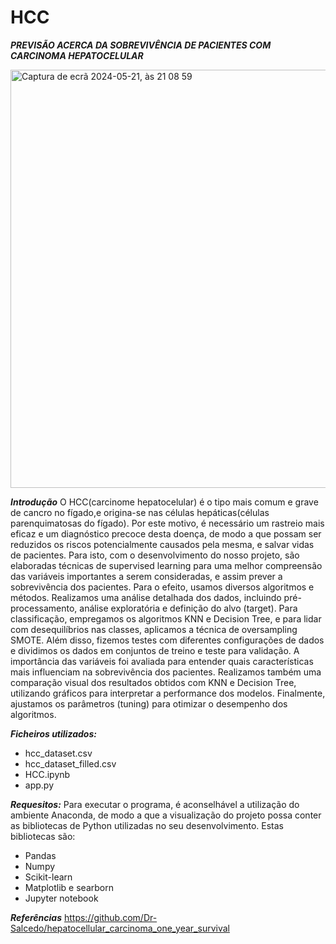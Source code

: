 # HCC

***PREVISÃO ACERCA DA SOBREVIVÊNCIA DE PACIENTES COM CARCINOMA HEPATOCELULAR***

<img width="669" alt="Captura de ecrã 2024-05-21, às 21 08 59" src="https://github.com/caroleite05/HCC/assets/166618304/02f97056-fa55-4117-b0ed-1d78d501a2ed">

***Introdução***
O HCC(carcinome hepatocelular) é o tipo mais comum e grave de cancro no fígado,e origina-se nas células hepáticas(células parenquimatosas do fígado). Por este motivo, é necessário um rastreio mais eficaz e um diagnóstico precoce desta doença, de modo a que possam ser reduzidos os riscos potencialmente causados pela mesma, e salvar vidas de pacientes. Para isto, com o desenvolvimento do nosso projeto, são elaboradas técnicas de supervised learning para uma melhor compreensão das variáveis importantes a serem consideradas, e assim prever a sobrevivência dos pacientes. 
Para o efeito, usamos  diversos algoritmos e métodos. Realizamos uma análise detalhada dos dados, incluindo pré-processamento, análise exploratória e definição do alvo (target). Para classificação, empregamos os algoritmos KNN e Decision Tree, e para lidar com desequilíbrios nas classes, aplicamos a técnica de oversampling SMOTE. Além disso, fizemos testes com diferentes configurações de dados e dividimos os dados em conjuntos de treino e teste para validação. A importância das variáveis foi avaliada para entender quais características mais influenciam na sobrevivência dos pacientes. Realizamos também uma comparação visual dos resultados obtidos com KNN e Decision Tree, utilizando gráficos para interpretar a performance dos modelos. Finalmente, ajustamos os parâmetros (tuning) para otimizar o desempenho dos algoritmos.

***Ficheiros utilizados:***
  - hcc_dataset.csv
  - hcc_dataset_filled.csv
  - HCC.ipynb
  - app.py

***Requesitos:***
Para executar o programa, é aconselhável a utilização do ambiente Anaconda, de modo a que a visualização do projeto possa conter as bibliotecas de Python utilizadas no seu desenvolvimento. Estas bibliotecas são:
  - Pandas
  - Numpy
  - Scikit-learn
  - Matplotlib e searborn
  - Jupyter notebook


***Referências***
https://github.com/Dr-Salcedo/hepatocellular_carcinoma_one_year_survival

  
